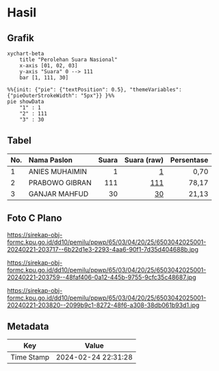 # Hasil

## Grafik

```mermaid
xychart-beta
    title "Perolehan Suara Nasional"
    x-axis [01, 02, 03]
    y-axis "Suara" 0 --> 111
    bar [1, 111, 30]
```

```mermaid
%%{init: {"pie": {"textPosition": 0.5}, "themeVariables": {"pieOuterStrokeWidth": "5px"}} }%%
pie showData
    "1" : 1
    "2" : 111
    "3" : 30
```

## Tabel

| No. | Nama Paslon    | Suara | Suara (raw) | Persentase |
|:--- |:-------------- | -----:| -----------:| ----------:|
| 1   | ANIES MUHAIMIN | 1     | [1][p-1]    | 0,70       |
| 2   | PRABOWO GIBRAN | 111   | [111][p-2]  | 78,17      |
| 3   | GANJAR MAHFUD  | 30    | [30][p-3]   | 21,13      |


[p-1]: https://github.com/gigit-pemilu/pemilu-2024/blob/main/pilpres/hitung-suara/sub/65-kalimantan-utara/sub/03-nunukan/sub/04-lumbis/sub/2025-bulan-bulan/sub/001-tps/sub/paslon-1.txt
[p-2]: https://github.com/gigit-pemilu/pemilu-2024/blob/main/pilpres/hitung-suara/sub/65-kalimantan-utara/sub/03-nunukan/sub/04-lumbis/sub/2025-bulan-bulan/sub/001-tps/sub/paslon-2.txt
[p-3]: https://github.com/gigit-pemilu/pemilu-2024/blob/main/pilpres/hitung-suara/sub/65-kalimantan-utara/sub/03-nunukan/sub/04-lumbis/sub/2025-bulan-bulan/sub/001-tps/sub/paslon-3.txt

## Foto C Plano

https://sirekap-obj-formc.kpu.go.id/dd10/pemilu/ppwp/65/03/04/20/25/6503042025001-20240221-203717--6b22d1e3-2293-4aa6-90f1-7d35d404688b.jpg

https://sirekap-obj-formc.kpu.go.id/dd10/pemilu/ppwp/65/03/04/20/25/6503042025001-20240221-203759--48faf406-0a12-445b-9755-9cfc35c48687.jpg

https://sirekap-obj-formc.kpu.go.id/dd10/pemilu/ppwp/65/03/04/20/25/6503042025001-20240221-203820--2099b9c1-8272-48f6-a308-38db061b93d1.jpg


## Metadata

| Key        | Value               |
| ---------- | ------------------- |
| Time Stamp | 2024-02-24 22:31:28 |



